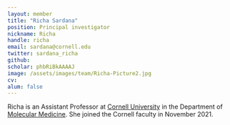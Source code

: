 ```yaml
---
layout: member
title: "Richa Sardana"
position: Principal investigator
nickname: Richa
handle: richa
email: sardana@cornell.edu
twitter: sardana_richa
github: 
scholar: phbRiBkAAAAJ
image: /assets/images/team/Richa-Picture2.jpg
cv: 
alum: false
---
```

Richa is an Assistant Professor at [Cornell University] in the Department of [Molecular Medicine]. She joined the Cornell faculty in November 2021.

[Cornell University]: https://www.cornell.edu/
[Molecular Medicine]: https://www.vet.cornell.edu/departments/molecular-medicine
